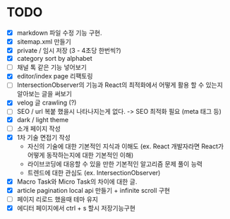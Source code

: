 # TODO
* [x] markdown 파일 수정 기능 구현.
* [x] sitemap.xml 만들기
* [x] private / 임시 저장 (3 - 4초당 한번씩?)
* [x] category sort by alphabet
* [ ] 채널 톡 같은 기능 넣어보기
* [x] editor/index page 리팩토링
* [ ] IntersectionObserver의 기능과 React의 최적화에서 어떻게 활용 할 수 있는지 알아보는 글을 써보기
* [x] velog 글 crawling (?)
* [ ] SEO / url 복붙 했을시 나타나지는게 없다. -> SEO 최적화 필요 (meta 태그 등)
* [x] dark / light theme
* [ ] 소개 페이지 작성
* [x] 1차 기술 면접기 작성
    * 자신의 기술에 대한 기본적인 지식과 이해도 (ex. React 개발자라면 React가 어떻게 동작하는지에 대한 기본적인 이해)
    * 라이브코딩에 대응할 수 있을 만한 기본적인 알고리즘 문제 풀이 능력
    * 트렌드에 대한 관심도 (ex. IntersectionObserver)
* [x] Macro Task와 Micro Task의 차이에 대한 글.
* [x] article pagination local api 만들기 + infinite scroll 구현
* [ ] 페이지 리로드 했을때 테마 유지
* [x] 에디터 페이지에서 ctrl + s 할시 저장기능구현
